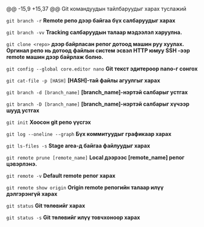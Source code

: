 @@ -15,9 +15,37 @@ Git командуудын тайлбаруудыг харах туслажий

`git branch -r` **Remote репо дээр байгаа бүх салбаруудыг харах**

`git branch -vv` **Tracking салбаруудын талаар мэдээлэл харуулна.**

`git clone <repo>` **</repo> дээр байрласан репог дотоод машин руу хуулах. Оргинал репо нь дотоод файлын систем эсвэл HTTP юмуу SSH -ээр remote машин дээр байрлаж болно.**

`git config --global core.editor nano` **Git текст эдитероор nano-г сонгох**

`git cat-file -p [HASH]` **[HASH]-тай файлы агуулгыг харах**

`git branch -d [branch_name]` **[branch_name]-нэртэй салбарыг устгах**

`git branch -D [branch_name]` **[branch_name]-нэртэй салбарыг хүчээр шууд устгах**

`git init` **Хоосон git репо үүсгэх**

`git log --oneline --graph` **Бүх коммитуудыг графикаар харах**

`git ls-files -s` **Stage area-д байгаа файлуудыг харах**

`git remote prune [remote_name]` **Local дээрээс [remote_name] репог цэвэрлэнэ.**

`git remote -v` **Default remote репог харах**

`git remote show origin` **Origin remote репогийн талаар илүү дэлгэрэнгүй харах**

`git status` **Git төлөвийг харах**

`git status -s` **Git төлөвийг илүү товчхоноор харах**






